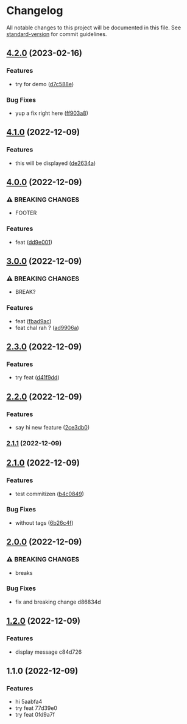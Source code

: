 # Changelog

All notable changes to this project will be documented in this file. See [standard-version](https://github.com/conventional-changelog/standard-version) for commit guidelines.

## [4.2.0](https://github.com/Pranaydeepreddy7017/retry/compare/v4.1.0...v4.2.0) (2023-02-16)


### Features

* try for demo ([d7c588e](https://github.com/Pranaydeepreddy7017/retry/commit/d7c588eed52eac0270325731f82308eea2913d10))


### Bug Fixes

* yup a fix right here ([ff903a8](https://github.com/Pranaydeepreddy7017/retry/commit/ff903a832b298b9d2946e72ca1172e057f72579a))

## [4.1.0](https://github.com/Pranaydeepreddy7017/retry/compare/v4.0.0...v4.1.0) (2022-12-09)


### Features

* this will be displayed ([de2634a](https://github.com/Pranaydeepreddy7017/retry/commit/de2634a48323a841de0f9b71d161a3cf2e046e61))

## [4.0.0](https://github.com/Pranaydeepreddy7017/retry/compare/v3.0.0...v4.0.0) (2022-12-09)


### ⚠ BREAKING CHANGES

* FOOTER

### Features

* feat ([dd9e001](https://github.com/Pranaydeepreddy7017/retry/commit/dd9e0016ed3ddb0cc95a22ee6bd570be468228c9))

## [3.0.0](https://github.com/Pranaydeepreddy7017/retry/compare/v2.3.0...v3.0.0) (2022-12-09)


### ⚠ BREAKING CHANGES

* BREAK?

### Features

* feat ([fbad9ac](https://github.com/Pranaydeepreddy7017/retry/commit/fbad9ac392b654758e1a822aeb2c7b4b107a3196))
* feat chal rah ? ([ad9906a](https://github.com/Pranaydeepreddy7017/retry/commit/ad9906a30e9dd317aea1f56c8035a5a69f83c0e2))

## [2.3.0](https://github.com/Pranaydeepreddy7017/retry/compare/v2.2.0...v2.3.0) (2022-12-09)


### Features

* try feat ([d41f9dd](https://github.com/Pranaydeepreddy7017/retry/commit/d41f9ddd8b16777251184f6f5fe7eb9a9bcf4a39))

## [2.2.0](https://github.com/Pranaydeepreddy7017/retry/compare/v2.1.1...v2.2.0) (2022-12-09)


### Features

* say hi new feature ([2ce3db0](https://github.com/Pranaydeepreddy7017/retry/commit/2ce3db08964d63279496e45d941df07857fa84ae))

### [2.1.1](https://github.com/Pranaydeepreddy7017/retry/compare/v2.1.0...v2.1.1) (2022-12-09)

## [2.1.0](https://github.com/Pranaydeepreddy7017/retry/compare/v2.0.0...v2.1.0) (2022-12-09)


### Features

* test commitizen ([b4c0849](https://github.com/Pranaydeepreddy7017/retry/commit/b4c084999f4d1aa623d198ab2df5db526665d1d8))


### Bug Fixes

* without tags ([6b26c4f](https://github.com/Pranaydeepreddy7017/retry/commit/6b26c4f747a3aab02fbac1cc5c9cf9bd94bf8023))

## [2.0.0](///compare/v1.2.0...v2.0.0) (2022-12-09)


### ⚠ BREAKING CHANGES

* breaks

### Bug Fixes

* fix and breaking change d86834d

## [1.2.0](///compare/v1.1.0...v1.2.0) (2022-12-09)


### Features

* display message c84d726

## 1.1.0 (2022-12-09)


### Features

* hi 5aabfa4
* try feat 77d39e0
* try feat 0fd9a7f
